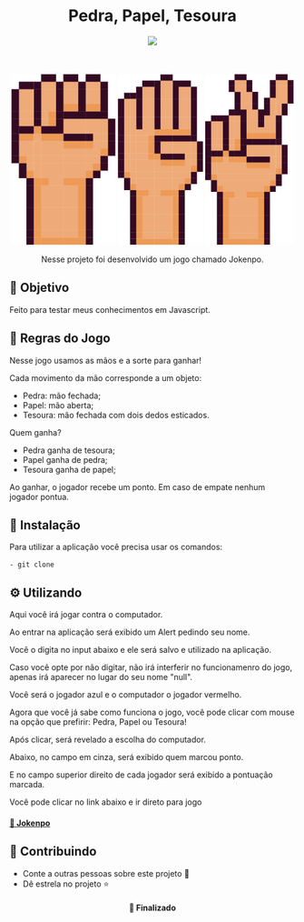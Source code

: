 <h1  align="center">Pedra, Papel, Tesoura</h1>

<div align="center">
<img src="https://img.shields.io/static/v1?label=Projeto&message=Javascript&color=F1E05A&style=for-the-badge&logo=ghost"/>
</div>

<br>
<br>

<p align="center">
<img height="300px"src="https://github.com/OliveiraJess/jokenpo/blob/main/img/pedra.png" alt="pedra" />
<img height="300px"src="https://github.com/OliveiraJess/jokenpo/blob/main/img/papel.png" alt="papel" />
<img height="300px" src="https://github.com/OliveiraJess/jokenpo/blob/main/img/tesoura.png" alt="tesoura" />
</p>


<p align="center">Nesse projeto foi desenvolvido um jogo chamado Jokenpo.</p>

<h2>🚀 Objetivo</h2>

<p>Feito para testar meus conhecimentos em Javascript.</p>

<h2>📜 Regras do Jogo</h2>

<p>Nesse jogo usamos as mãos e a sorte para ganhar!</p>

<p>Cada movimento da mão corresponde a um objeto:</p>

* Pedra: mão fechada;
* Papel: mão aberta;
* Tesoura: mão fechada com dois dedos esticados.

<p>Quem ganha?</p>

* Pedra ganha de tesoura;
* Papel ganha de pedra;
* Tesoura ganha de papel;

<p>Ao ganhar, o jogador recebe um ponto. Em caso de empate nenhum jogador pontua.</p>

<h2>🔧 Instalação</h2>

<p>Para utilizar a aplicação você precisa usar os comandos: </p>

```
- git clone
```

<h2>⚙️ Utilizando</h2>

<p>Aqui você irá jogar contra o computador.</p>

<p>Ao entrar na aplicação será exibido um Alert pedindo seu nome.</p>
<p>Você o digita no input abaixo e ele será salvo e utilizado na aplicação.</p>
<p>Caso você opte por não digitar, não irá interferir no funcionamenro do jogo, apenas irá aparecer no lugar do seu nome "null".</p>

<p>Você será o jogador azul e o computador o jogador vermelho.</p>

<p>Agora que você já sabe como funciona o jogo, você pode clicar com mouse na opção que prefirir: Pedra, Papel ou Tesoura!</p>

<p>Após clicar, será revelado a escolha do computador.</p>

<p>Abaixo, no campo em cinza, será exibido quem marcou ponto.</p>

<p>E no campo superior direito de cada jogador será exibido a pontuação marcada.</p>

<p> Você pode clicar no link abaixo e ir direto para  jogo </p>

<h4>
    <a href="https://jokenpo-coral.vercel.app/">🔗 Jokenpo</a>
</h4>

<h2>🤝 Contribuindo </h2>

* Conte a outras pessoas sobre este projeto 📢
* Dê estrela no projeto ⭐️

<h4 align="center">📌 Finalizado</h4>
